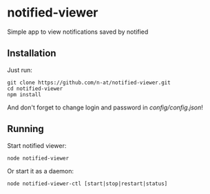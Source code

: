 notified-viewer
===============

Simple app to view notifications saved by notified

## Installation

Just run:

    git clone https://github.com/n-at/notified-viewer.git
    cd notified-viewer
    npm install

And don't forget to change login and password in *config/config.json*!

## Running

Start notified viewer:

    node notified-viewer

Or start it as a daemon:

    node notified-viewer-ctl [start|stop|restart|status]
